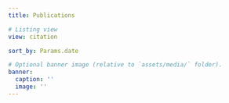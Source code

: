 ```yaml
---
title: Publications

# Listing view
view: citation

sort_by: Params.date

# Optional banner image (relative to `assets/media/` folder).
banner:
  caption: ''
  image: ''
---
```

